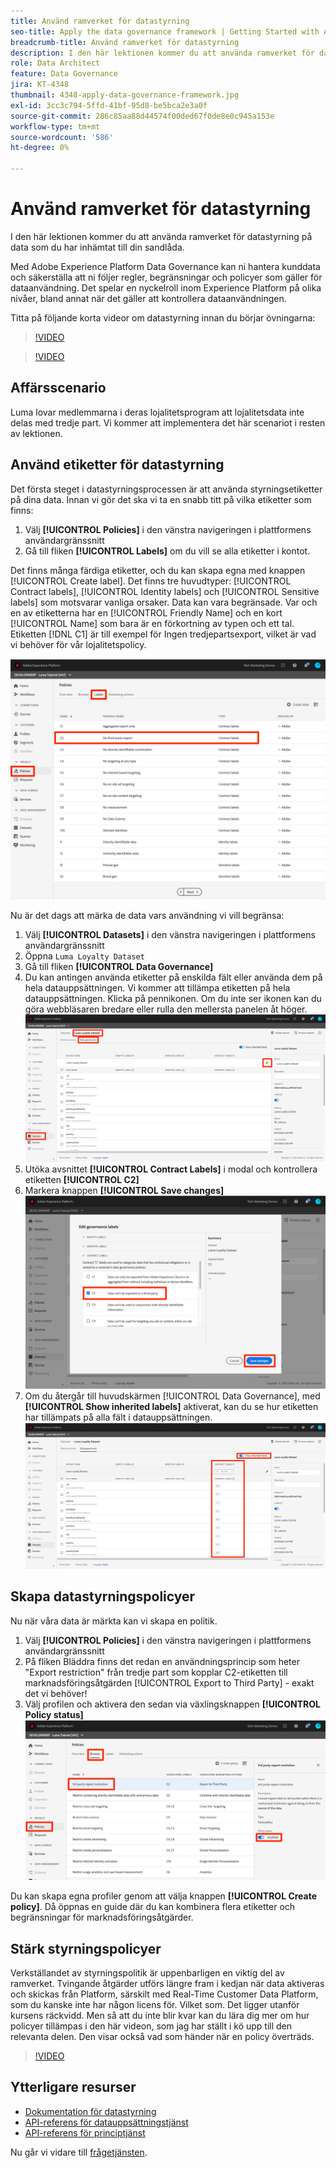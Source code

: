 ```yaml
---
title: Använd ramverket för datastyrning
seo-title: Apply the data governance framework | Getting Started with Adobe Experience Platform for Data Architects and Data Engineers
breadcrumb-title: Använd ramverket för datastyrning
description: I den här lektionen kommer du att använda ramverket för datastyrning på data som du har inhämtat till din sandlåda.
role: Data Architect
feature: Data Governance
jira: KT-4348
thumbnail: 4348-apply-data-governance-framework.jpg
exl-id: 3cc3c794-5ffd-41bf-95d8-be5bca2e3a0f
source-git-commit: 286c85aa88d44574f00ded67f0de8e0c945a153e
workflow-type: tm+mt
source-wordcount: '586'
ht-degree: 0%

---
```


# Använd ramverket för datastyrning

<!--15min-->

I den här lektionen kommer du att använda ramverket för datastyrning på data som du har inhämtat till din sandlåda.

Med Adobe Experience Platform Data Governance kan ni hantera kunddata och säkerställa att ni följer regler, begränsningar och policyer som gäller för dataanvändning. Det spelar en nyckelroll inom Experience Platform på olika nivåer, bland annat när det gäller att kontrollera dataanvändningen.

Titta på följande korta videor om datastyrning innan du börjar övningarna:
>[!VIDEO](https://video.tv.adobe.com/v/36653?learn=on&enablevpops)

>[!VIDEO](https://video.tv.adobe.com/v/29708?learn=on&enablevpops)

<!--
## Permissions required

In the [Configure Permissions](configure-permissions.md) lesson, you set up all the access controls required to complete this lesson, specifically:

* Permission items **[!UICONTROL Data Governance]** > **[!UICONTROL Manage Usage Labels]**, **[!UICONTROL Manage Data Usage Policies]** and **[!UICONTROL View Data Usage Policies]**
* Permission items **[!UICONTROL Data Management]** > **[!UICONTROL View Datasets]** and **[!UICONTROL Manage Datasets]**
* Permission item **[!UICONTROL Sandboxes]** > `Luma Tutorial`
* User-role access to the `Luma Tutorial Platform` Product Profile
-->

## Affärsscenario

Luma lovar medlemmarna i deras lojalitetsprogram att lojalitetsdata inte delas med tredje part. Vi kommer att implementera det här scenariot i resten av lektionen.

## Använd etiketter för datastyrning

Det första steget i datastyrningsprocessen är att använda styrningsetiketter på dina data. Innan vi gör det ska vi ta en snabb titt på vilka etiketter som finns:

1. Välj **[!UICONTROL Policies]** i den vänstra navigeringen i plattformens användargränssnitt
1. Gå till fliken **[!UICONTROL Labels]** om du vill se alla etiketter i kontot.

Det finns många färdiga etiketter, och du kan skapa egna med knappen [!UICONTROL Create label]. Det finns tre huvudtyper: [!UICONTROL Contract labels], [!UICONTROL Identity labels] och [!UICONTROL Sensitive labels] som motsvarar vanliga orsaker. Data kan vara begränsade. Var och en av etiketterna har en [!UICONTROL Friendly Name] och en kort [!UICONTROL Name] som bara är en förkortning av typen och ett tal. Etiketten [!DNL C1] är till exempel för Ingen tredjepartsexport, vilket är vad vi behöver för vår lojalitetspolicy.

![Etikett för datastyrning](assets/governance-policies.png)

Nu är det dags att märka de data vars användning vi vill begränsa:

1. Välj **[!UICONTROL Datasets]** i den vänstra navigeringen i plattformens användargränssnitt
1. Öppna `Luma Loyalty Dataset`
1. Gå till fliken **[!UICONTROL Data Governance]**
1. Du kan antingen använda etiketter på enskilda fält eller använda dem på hela datauppsättningen. Vi kommer att tillämpa etiketten på hela datauppsättningen. Klicka på pennikonen. Om du inte ser ikonen kan du göra webbläsaren bredare eller rulla den mellersta panelen åt höger.
   ![Datastyrning](assets/governance-dataset.png)
1. Utöka avsnittet **[!UICONTROL Contract Labels]** i modal och kontrollera etiketten **[!UICONTROL C2]**
1. Markera knappen **[!UICONTROL Save changes]**
   ![Datastyrning](assets/governance-applyLabel.png)
1. Om du återgår till huvudskärmen [!UICONTROL Data Governance], med **[!UICONTROL Show inherited labels]** aktiverat, kan du se hur etiketten har tillämpats på alla fält i datauppsättningen.
   ![Datastyrning](assets/governance-labelsAdded.png)


<!--adding extra, unnecessary fields from field groups makes it harder to see which fields really need labels-->
<!--Are there any best practices for applying governance labels-->

## Skapa datastyrningspolicyer

Nu när våra data är märkta kan vi skapa en politik.

1. Välj **[!UICONTROL Policies]** i den vänstra navigeringen i plattformens användargränssnitt
1. På fliken Bläddra finns det redan en användningsprincip som heter &quot;Export restriction&quot; från tredje part som kopplar C2-etiketten till marknadsföringsåtgärden [!UICONTROL Export to Third Party] - exakt det vi behöver!
1. Välj profilen och aktivera den sedan via växlingsknappen **[!UICONTROL Policy status]**
   ![Datastyrning](assets/governance-enablePolicy.png)

Du kan skapa egna profiler genom att välja knappen **[!UICONTROL Create policy]**. Då öppnas en guide där du kan kombinera flera etiketter och begränsningar för marknadsföringsåtgärder.

## Stärk styrningspolicyer

Verkställandet av styrningspolitik är uppenbarligen en viktig del av ramverket. Tvingande åtgärder utförs längre fram i kedjan när data aktiveras och skickas från Platform, särskilt med Real-Time Customer Data Platform, som du kanske inte har någon licens för. Vilket som. Det ligger utanför kursens räckvidd. Men så att du inte blir kvar kan du lära dig mer om hur policyer tillämpas i den här videon, som jag har ställt i kö upp till den relevanta delen. Den visar också vad som händer när en policy överträds.

>[!VIDEO](https://video.tv.adobe.com/v/33631/?t=151&quality=12&learn=on&enablevpops)


## Ytterligare resurser

* [Dokumentation för datastyrning](https://experienceleague.adobe.com/docs/experience-platform/data-governance/home.html?lang=sv-SE)
* [API-referens för datauppsättningstjänst](https://www.adobe.io/experience-platform-apis/references/dataset-service/)
* [API-referens för principtjänst](https://www.adobe.io/experience-platform-apis/references/policy-service/)

Nu går vi vidare till [frågetjänsten](run-queries.md).
